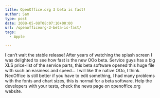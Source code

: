 ```yaml
---
title: OpenOffice.org 3 beta is fast!
author: Sam
type: post
date: 2008-05-08T08:07:10+00:00
url: /openofficeorg-3-beta-is-fast/
tags:
  - Apple

---
```

I can&#8217;t wait the stable release! After years of watching the splash screen I was delighted to see how fast is the new OOo beta. Service guys has a big XLS price-list of the service parts, this beta software opened this huge file with such an easiness and speed&#8230; I will like the native OOo, I think. NeoOffice is still better if you have to edit something, I had many problems with the fonts and chart sizes, this is normal for a beta software. Help the developers with your tests, check the news page on openoffice.org website.


